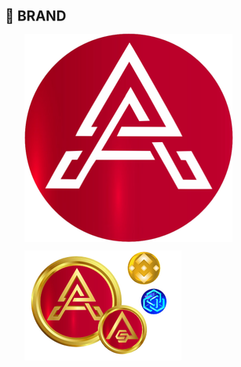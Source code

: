 # 🤝 BRAND

<figure><img src=".gitbook/assets/artoslogo.png" alt=""><figcaption></figcaption></figure>

<figure><img src=".gitbook/assets/help.png" alt=""><figcaption></figcaption></figure>
